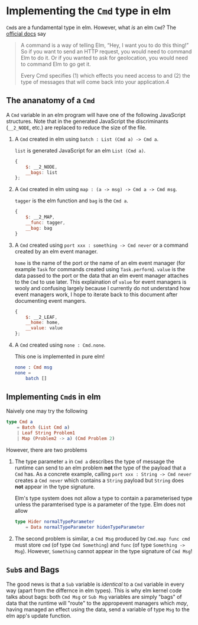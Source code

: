 # Implementing the `Cmd` type in elm

`Cmd`s are a fundamental type in elm.
However, what _is_ an elm `Cmd`?
The [official docs](https://package.elm-lang.org/packages/elm/core/1.0.2/Platform-Cmd) say

> A command is a way of telling Elm, “Hey, I want you to do this thing!” So if you want to send an HTTP request, you would need to command Elm to do it. Or if you wanted to ask for geolocation, you would need to command Elm to go get it.
>
> Every Cmd specifies (1) which effects you need access to and (2) the type of messages that will come back into your application.4

## The ananatomy of a `Cmd`

A `Cmd` variable in an elm program will have one of the following JavaScript structures.
Note that in the generated JavaScript the discriminants (`__2_NODE`, etc.) are replaced to reduce the size of the file.

1. A `Cmd` created in elm using ```batch : List (Cmd a) -> Cmd a```.

    `list` is generated JavaScript for an elm `List (Cmd a)`.

    ```js
    {
        $: __2_NODE,
        __bags: list
    };
    ```

2. A `Cmd` created in elm using `map : (a -> msg) -> Cmd a -> Cmd msg`.

    `tagger` is the elm function and `bag` is the `Cmd a`.

    ```js
    {
        $: __2_MAP,
        __func: tagger,
        __bag: bag
    }
    ```

3. A `Cmd` created using `port xxx : something -> Cmd never` or a command created by an elm event manager.

    `home` is the name of the port or the name of an elm event manager (for example `Task` for commands created using `Task.perform`).
    `value` is the data passed to the port or the data that an elm event manager attaches to the `Cmd` to use later.
    This explaination of `value` for event managers is wooly and confusing largely because I currently do not understand how event managers work, I hope to iterate back to this document after documenting event mangers.

    ```js
    {
        $: __2_LEAF,
        __home: home,
        __value: value
    };
    ```

4. A `Cmd` created using `none : Cmd.none`.

    This one is implemented in pure elm!

    ```elm
    none : Cmd msg
    none =
        batch []
    ```

## Implementing `Cmd`s in elm

Naively one may try the following

```elm
type Cmd a
    = Batch (List Cmd a)
    | Leaf String Problem1
    | Map (Problem2 -> a) (Cmd Problem 2)
```

However, there are two problems

1. The type parameter `a` in `Cmd a` describes the type of message the runtime can send to an elm problem **not** the type of the payload that a `Cmd` has.
    As a concrete example, calling `port xxx : String -> Cmd never` creates a `Cmd never` which contains a `String` payload but `String` does **not** appear in the type signature.

    Elm's type system does not allow a type to contain a parameterised type unless the paramterised type is a parameter of the type.
    Elm does not allow

    ```elm
    type Hider normalTypeParameter
        = Data normalTypeParameter hidenTypeParameter
    ```

2. The second problem is similar, a `Cmd Msg` produced by `Cmd.map func cmd` must store `cmd` (of type `Cmd Something`) and `func` (of type `Something -> Msg`).
    However, `Something` cannot appear in the type signature of `Cmd Msg`!

## `Sub`s and Bags

The good news is that a `Sub` variable is _identical_ to a `Cmd` variable in every way (apart from the differnce in elm types).
This is why elm kernel code talks about bags: both `Cmd Msg` or `Sub Msg` variables are simply "bags" of data that the runtime will "route" to the appropevent managers which _may_, having managed an effect using the data, send a variable of type `Msg` to the elm app's update function.

